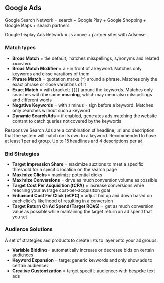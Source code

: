 ## Google Ads

Google Search Network = search + Google Play + Google Shopping + Google Maps + search partners

Google Display Ads Network = as above + partner sites with Adsense

### Match types

* **Broad Match** = the default, matches misspellings, synonyms and related searches
* **Broad Match Modifier** = a `+` in front of a keyword. Matches only keywords and close varations of them
* **Phrase Match** = quotation marks (`"`) around a phrase. Matches only the exact phrase or close variations of it
* **Exact Match** = with brackets (`[]`) around the keywords. Matches only searches with the same __meaning__, which may mean also misspellings and different words
* **Negative Keywords** = with a minus `-` sign before a keyword. Matches only searches without such a keyword
* **Dynamic Search Ads** = if enabled, generates ads matching the website content to catch queries not covered by the keywords

Responsive Search Ads are a combination of headline, url and description that the system will match on its own to a keyword. Recommended to have at least 1 per ad group. Up to 15 headlines and 4 descriptions per ad.

### Bid Strategies

* **Target Impression Share** = maximize auctions to meet a specific threshold for a specific location on the search page
* **Maximize Clicks** = maximize potential clicks
* **Maximize Conversions** = drive as much conversion volume as possible
* **Target Cost Per Acquisition (tCPA)** = increase conversions while reaching your average cost-per-acquisition goal
* **Enhanced Cost Per Click (eCPC)** = adjust bid up and down based on each click's likelihood of resulting in a conversion
* **Target Return On Ad Spend (Target ROAS)** = get as much conversion value as possible while mantaining the target return on ad spend that you set

### Audience Solutions

A set of strategies and products to create lists to layer onto your ad groups.

* **Variable Bidding** = automatically increase or decrease bids on certain audiences
* **Keyword Expansion** = target generic keywords and only show ads to certain audiences
* **Creative Customization** = target specific audiences with bespoke text ads
